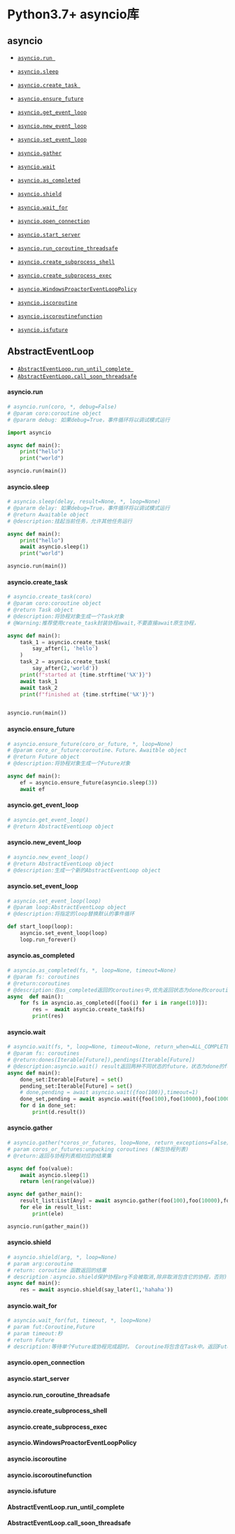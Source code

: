 # **Python3.7+ asyncio**库

## asyncio
- [```asyncio.run ```](####asyncio.run)
- [```asyncio.sleep```](####asyncio.sleep)
- [```asyncio.create_task ```](####asyncio.create_task)
- [```asyncio.ensure_future```](####asyncio.ensure_future)
- [```asyncio.get_event_loop```](####asyncio.get_event_loop)
- [```asyncio.new_event_loop```](####asyncio.new_event_loop)
- [```asyncio.set_event_loop```](####asyncio.set_event_loop)

- [```asyncio.gather```](####asyncio.gather)
- [```asyncio.wait```](####asyncio.wait)
- [```asyncio.as_completed```](####asyncio.as_completed)

- [```asyncio.shield```](####asyncio.shield)
- [```asyncio.wait_for```](####asyncio.wait_for)
- [```asyncio.open_connection```](####asyncio.open_connection)
- [```asyncio.start_server```](####asyncio.start_server)
- [```asyncio.run_coroutine_threadsafe```](####asyncio.run_coroutine_threadsafe)
- [```asyncio.create_subprocess_shell```](####asyncio.create_subprocess_shell)
- [```asyncio.create_subprocess_exec```](####asyncio.create_subprocess_exec)
- [```asyncio.WindowsProactorEventLoopPolicy```](####asyncio.WindowsProactorEventLoopPolicy)

- [```asyncio.iscoroutine```](#####asyncio.iscoroutine)
- [```asyncio.iscoroutinefunction```](####asyncio.iscoroutinefunction)
- [```asyncio.isfuture```](####asyncio.isfuture)


## AbstractEventLoop

- [```AbstractEventLoop.run_until_complete ```](####AbstractEventLoop.run_until_complete)
- [```AbstractEventLoop.call_soon_threadsafe```](####AbstractEventLoop.call_soon_threadsafe)
#### asyncio.run
```python
# asyncio.run(coro, *, debug=False)
# @param coro:coroutine object
# @pararm debug: 如果debug=True，事件循环将以调试模式运行

import asyncio

async def main():
    print("hello")
    print("world")

asyncio.run(main())

```

#### asyncio.sleep
```python
# asyncio.sleep(delay, result=None, *, loop=None)
# @pararm delay: 如果debug=True，事件循环将以调试模式运行
# @return Awaitable object
# @description:挂起当前任务，允许其他任务运行

async def main():
    print("hello")
    await asyncio.sleep(1)
    print("world")

asyncio.run(main())
```

#### asyncio.create_task
```python
# asyncio.create_task(coro)
# @param coro:coroutine object
# @return Task object
# @description:将协程对象生成一个Task对象
# @Warning:推荐使用create_task封装协程await,不要直接await原生协程，

async def main():
    task_1 = asyncio.create_task(
        say_after(1, 'hello')
    )
    task_2 = asyncio.create_task(
        say_after(2,'world'))
    print(f"started at {time.strftime('%X')}")
    await task_1
    await task_2
    print(f"finished at {time.strftime('%X')}")


asyncio.run(main())

```


#### asyncio.ensure_future
```python
# asyncio.ensure_future(coro_or_future, *, loop=None)
# @param coro_or_future:coroutine、Future、Awaitble object
# @return Future object
# @description:将协程对象生成一个Future对象

async def main():
    ef = asyncio.ensure_future(asyncio.sleep(3))
    await ef

```


#### asyncio.get_event_loop
```python
# asyncio.get_event_loop()
# @return AbstractEventLoop object
```
#### asyncio.new_event_loop
```python
# asyncio.new_event_loop()
# @return AbstractEventLoop object
# @description:生成一个新的AbstractEventLoop object
```

#### asyncio.set_event_loop
```python
# asyncio.set_event_loop(loop)
# @param loop:AbstractEventLoop object
# @description:将指定的loop替换默认的事件循环

def start_loop(loop):
    asyncio.set_event_loop(loop)
    loop.run_forever()

```
#### asyncio.as_completed
```python
# asyncio.as_completed(fs, *, loop=None, timeout=None)
# @param fs: coroutines
# @return:coroutines
# @description:在as_completed返回的coroutines中,优先返回状态为done的coroutine.
async  def main():
    for fs in asyncio.as_completed([foo(i) for i in range(10)]):
        res =  await asyncio.create_task(fs)
        print(res)

```
#### asyncio.wait

```python
# asyncio.wait(fs, *, loop=None, timeout=None, return_when=ALL_COMPLETED)
# @param fs: coroutines
# @return:dones(Iterable[Future]),pendings(Iterable[Future])
# @description:asyncio.wait() result返回两种不同状态的future，状态为done的future在dones,状态为pending的future在pendings
async def main():
    done_set:Iterable[Future] = set()
    pending_set:Iterable[Future] = set()
    # done,pending = await asyncio.wait({foo(100)},timeout=1)
    done_set,pending = await asyncio.wait({foo(100),foo(10000),foo(10000)})
    for d in done_set:
        print(d.result())

```

#### asyncio.gather
```python
# asyncio.gather(*coros_or_futures, loop=None, return_exceptions=False)
# param coros_or_futures:unpacking coroutines (解包协程列表)
# @return:返回与协程列表相对应的结果集

async def foo(value):
    await asyncio.sleep(1)
    return len(range(value))

async def gather_main():
    result_list:List[Any] = await asyncio.gather(foo(100),foo(10000),foo(1000000))
    for ele in result_list:
        print(ele)

asyncio.run(gather_main())

```

#### asyncio.shield
```python
# asyncio.shield(arg, *, loop=None)
# param arg:coroutine
# return: coroutine 函数返回的结果
# description：asyncio.shield保护协程arg不会被取消,除非取消包含它的协程，否则)不会取消运行的任务
async def main():
    res = await asyncio.shield(say_later(1,'hahaha'))

```

#### asyncio.wait_for

```python
# asyncio.wait_for(fut, timeout, *, loop=None)
# param fut:Coroutine,Future
# param timeout:秒
# return Future
# description:等待单个Future或协程完成超时。 Coroutine将包含在Task中。返回Future或协程的结果。发生超时时，它会取消该任务并引发TimeoutError。要避免任务取消，请将其包装在shield（）中。如果取消等待，则任务也会被取消。
```

#### asyncio.open_connection
#### asyncio.start_server
#### asyncio.run_coroutine_threadsafe
#### asyncio.create_subprocess_shell
#### asyncio.create_subprocess_exec
#### asyncio.WindowsProactorEventLoopPolicy





#### asyncio.iscoroutine
#### asyncio.iscoroutinefunction
#### asyncio.isfuture
#### AbstractEventLoop.run_until_complete
#### AbstractEventLoop.call_soon_threadsafe
